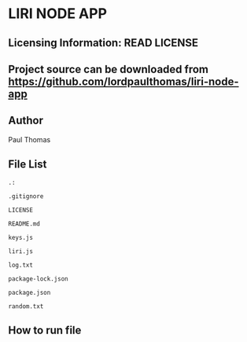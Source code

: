  # LIRI NODE APP
 
Licensing Information: READ LICENSE
---
Project source can be downloaded from https://github.com/lordpaulthomas/liri-node-app
----
Author
-----------
Paul Thomas

File List
---------
```
.:

.gitignore

LICENSE

README.md

keys.js

liri.js

log.txt

package-lock.json

package.json

random.txt
```

How to run file
-----------